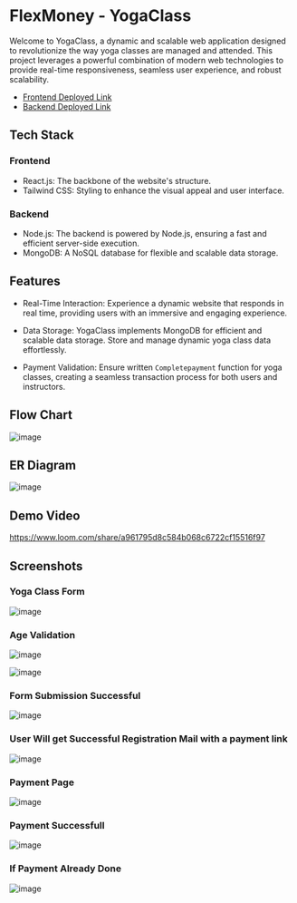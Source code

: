 # FlexMoney - YogaClass
Welcome to YogaClass, a dynamic and scalable web application designed to revolutionize the way yoga classes are managed and attended. This project leverages a powerful combination of modern web technologies to provide real-time responsiveness, seamless user experience, and robust scalability.

- [Frontend Deployed Link](https://flex-money-yogaclass.vercel.app/)
- [Backend Deployed Link](https://flexmoney-backend-79ao.onrender.com/)

## Tech Stack
### Frontend
- React.js: The backbone of the website's structure.
- Tailwind CSS: Styling to enhance the visual appeal and user interface.

### Backend
- Node.js: The backend is powered by Node.js, ensuring a fast and efficient server-side execution.
- MongoDB: A NoSQL database for flexible and scalable data storage.

## Features
- Real-Time Interaction: Experience a dynamic website that responds in real time, providing users with an immersive and engaging experience.

- Data Storage: YogaClass implements MongoDB for efficient and scalable data storage. Store and manage dynamic yoga class data effortlessly.

- Payment Validation: Ensure written `Completepayment` function for yoga classes, creating a seamless transaction process for both users and instructors.

## Flow Chart
![image](https://github.com/Pranshu321/flexMoney-Yogaclass/assets/86917304/330de21a-6e04-4a4b-999f-e1a3a43346c2)

## ER Diagram
![image](https://github.com/Pranshu321/flexMoney-Yogaclass/assets/86917304/c8b207a1-5cb7-4249-8fd0-a53e271bbf21)

## Demo Video
https://www.loom.com/share/a961795d8c584b068c6722cf15516f97


## Screenshots

### Yoga Class Form
![image](https://github.com/Pranshu321/flexMoney-Yogaclass/assets/86917304/23cc8d01-986f-43bb-8108-939221d36a2c)

### Age Validation
![image](https://github.com/Pranshu321/flexMoney-Yogaclass/assets/86917304/5671cea8-afe8-4873-930a-5c83f2ab2696)

![image](https://github.com/Pranshu321/flexMoney-Yogaclass/assets/86917304/170dec4c-6234-477d-bfd5-a6f365298f2e)

### Form Submission Successful
![image](https://github.com/Pranshu321/flexMoney-Yogaclass/assets/86917304/f673cf34-5133-4fd2-bbec-75e3d5bd68e1)

### User Will get Successful Registration Mail with a payment link
![image](https://github.com/Pranshu321/flexMoney-Yogaclass/assets/86917304/cbda5e5b-5195-4221-bc98-7e436496fead)

### Payment Page
![image](https://github.com/Pranshu321/flexMoney-Yogaclass/assets/86917304/c2cb7ffb-d6d2-4efe-a733-9e5dad0da3b7)

### Payment Successfull
![image](https://github.com/Pranshu321/flexMoney-Yogaclass/assets/86917304/adc34b38-961b-470f-8be9-7536afffef10)

### If Payment Already Done
![image](https://github.com/Pranshu321/flexMoney-Yogaclass/assets/86917304/2392ce7a-827f-42fb-aa53-b4a398d328ff)
